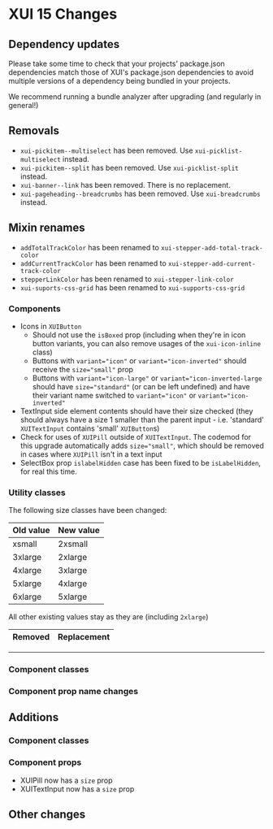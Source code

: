# XUI 15 Changes

## Dependency updates

Please take some time to check that your projects' package.json dependencies match those of XUI's package.json
dependencies to avoid multiple versions of a dependency being bundled in your projects.

We recommend running a bundle analyzer after upgrading (and regularly in general!)

## Removals

* `xui-pickitem--multiselect` has been removed. Use `xui-picklist-multiselect` instead.
* `xui-pickitem--split` has been removed. Use `xui-picklist-split` instead.
* `xui-banner--link` has been removed. There is no replacement.
* `xui-pageheading--breadcrumbs` has been removed. Use `xui-breadcrumbs` instead.

## Mixin renames

* `addTotalTrackColor` has been renamed to `xui-stepper-add-total-track-color`
* `addCurrentTrackColor` has been renamed to `xui-stepper-add-current-track-color`
* `stepperLinkColor` has been renamed to `xui-stepper-link-color`
* `xui-suports-css-grid` has been renamed to `xui-supports-css-grid`

### Components

- Icons in `XUIButton`
	- Should not use the `isBoxed` prop (including when they're in icon button variants, you can also remove usages of the `xui-icon-inline` class)
	- Buttons with `variant="icon"` or `variant="icon-inverted"` should receive the `size="small"` prop
	- Buttons with `variant="icon-large"` or `variant="icon-inverted-large` should have `size="standard"` (or can be left undefined) and have their variant name switched to `variant="icon"` or `variant="icon-inverted"`
- TextInput side element contents should have their size checked (they should always have a size 1 smaller than the parent input - i.e. 'standard' `XUITextInput` contains 'small' `XUIButton`s)
- Check for uses of `XUIPill` outside of `XUITextInput`. The codemod for this upgrade automatically adds `size="small"`, which should be removed in cases where `XUIPill` isn't in a text input
- SelectBox prop `islabelHidden` case has been fixed to be `isLabelHidden`, for real this time.

### Utility classes

The following size classes have been changed:

| Old value | New value |
|-----------|-----------|
| xsmall    | 2xsmall   |
| 3xlarge   | 2xlarge   |
| 4xlarge   | 3xlarge   |
| 5xlarge   | 4xlarge   |
| 6xlarge   | 5xlarge   |

All other existing values stay as they are (including `2xlarge`)

| Removed       | Replacement    |
| ------------- | :------------- |


---

### Component classes



### Component prop name changes



## Additions

### Component classes


### Component props

* XUIPill now has a `size` prop
* XUITextInput now has a `size` prop


## Other changes

